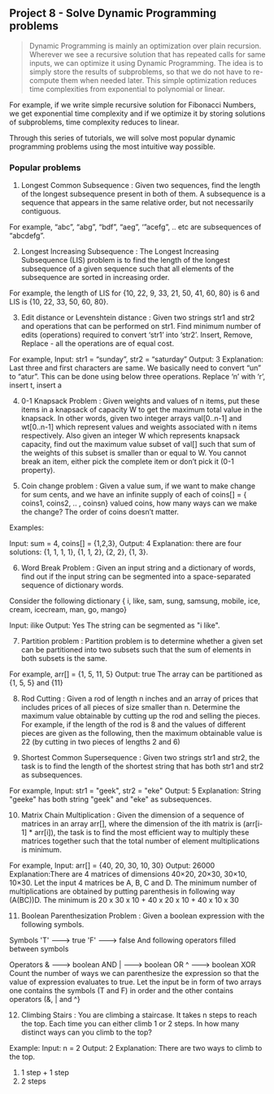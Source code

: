 ## Project 8 - Solve Dynamic Programming problems

> Dynamic Programming is mainly an optimization over plain recursion. Wherever we see a recursive solution that has repeated calls for same inputs, we can optimize it using Dynamic Programming. The idea is to simply store the results of subproblems, so that we do not have to re-compute them when needed later. This simple optimization reduces time complexities from exponential to polynomial or linear.

For example, if we write simple recursive solution for Fibonacci Numbers, we get exponential time complexity and if we optimize it by storing solutions of subproblems, time complexity reduces to linear.

Through this series of tutorials, we will solve most popular dynamic programming problems using the most intuitive way possible.

### Popular problems
1. Longest Common Subsequence
   : Given two sequences, find the length of the longest subsequence present in both of them. A subsequence is a sequence that appears in the same relative order, but not necessarily contiguous. 

For example, “abc”, “abg”, “bdf”, “aeg”, ‘”acefg”, .. etc are subsequences of “abcdefg”.

2. Longest Increasing Subsequence
   : The Longest Increasing Subsequence (LIS) problem is to find the length of the longest subsequence of a given sequence such that all elements of the subsequence are sorted in increasing order. 

For example, the length of LIS for {10, 22, 9, 33, 21, 50, 41, 60, 80} is 6 and LIS is {10, 22, 33, 50, 60, 80}.

3. Edit distance or Levenshtein distance
   : Given two strings str1 and str2 and operations that can be performed on str1. Find minimum number of edits (operations) required to convert ‘str1’ into ‘str2’. Insert, Remove, Replace - all the operations are of equal cost.

For example, 
Input:   str1 = “sunday”, str2 = “saturday”
Output:  3
Explanation: Last three and first characters are same.  We basically need to convert “un” to “atur”.  This can be done using below three operations. Replace ‘n’ with ‘r’, insert t, insert a

4. 0-1 Knapsack Problem
   : Given weights and values of n items, put these items in a knapsack of capacity W to get the maximum total value in the knapsack. In other words, given two integer arrays val[0..n-1] and wt[0..n-1] which represent values and weights associated with n items respectively. Also given an integer W which represents knapsack capacity, find out the maximum value subset of val[] such that sum of the weights of this subset is smaller than or equal to W. You cannot break an item, either pick the complete item or don’t pick it (0-1 property).


5. Coin change problem
   : Given a value sum, if we want to make change for sum cents, and we have an infinite supply of each of coins[] = { coins1, coins2, .. , coinsn} valued coins, how many ways can we make the change? The order of coins doesn’t matter.

Examples:

Input: sum = 4, coins[] = {1,2,3},
Output: 4
Explanation: there are four solutions: {1, 1, 1, 1}, {1, 1, 2}, {2, 2}, {1, 3}.

6. Word Break Problem
   : Given an input string and a dictionary of words, find out if the input string can be segmented into a space-separated sequence of dictionary words.

Consider the following dictionary
{ i, like, sam, sung, samsung, mobile, ice,
cream, icecream, man, go, mango}

Input:  ilike
Output: Yes
The string can be segmented as "i like".


7. Partition problem
   : Partition problem is to determine whether a given set can be partitioned into two subsets such that the sum of elements in both subsets is the same.

For example,
arr[] = {1, 5, 11, 5}
Output: true
The array can be partitioned as {1, 5, 5} and {11}

8. Rod Cutting
   : Given a rod of length n inches and an array of prices that includes prices of all pieces of size smaller than n. Determine the maximum value obtainable by cutting up the rod and selling the pieces. For example, if the length of the rod is 8 and the values of different pieces are given as the following, then the maximum obtainable value is 22 (by cutting in two pieces of lengths 2 and 6)

   
9. Shortest Common Supersequence
   : Given two strings str1 and str2, the task is to find the length of the shortest string that has both str1 and str2 as subsequences.

For example,
Input:   str1 = "geek",  str2 = "eke"
Output: 5
Explanation:
String "geeke" has both string "geek" and "eke" as subsequences.


10. Matrix Chain Multiplication
    : Given the dimension of a sequence of matrices in an array arr[], where the dimension of the ith matrix is (arr[i-1] * arr[i]), the task is to find the most efficient way to multiply these matrices together such that the total number of element multiplications is minimum.

For example,
Input: arr[] = {40, 20, 30, 10, 30}
Output: 26000
Explanation:There are 4 matrices of dimensions 40×20, 20×30, 30×10, 10×30.
Let the input 4 matrices be A, B, C and D.
The minimum number of  multiplications are obtained by
putting parenthesis in following way (A(BC))D.
The minimum is 20 x 30 x 10 + 40 x 20 x 10 + 40 x 10 x 30


11. Boolean Parenthesization Problem
    : Given a boolean expression with the following symbols.

Symbols
'T' ---> true
'F' ---> false
And following operators filled between symbols

Operators
&   ---> boolean AND
|   ---> boolean OR
^   ---> boolean XOR
Count the number of ways we can parenthesize the expression so that the value of expression evaluates to true.
Let the input be in form of two arrays one contains the symbols (T and F) in order and the other contains operators (&, | and ^}

12. Climbing Stairs
    : You are climbing a staircase. It takes n steps to reach the top. Each time you can either climb 1 or 2 steps. In how many distinct ways can you climb to the top?

Example:
Input: n = 2
Output: 2
Explanation: There are two ways to climb to the top.
1. 1 step + 1 step
2. 2 steps